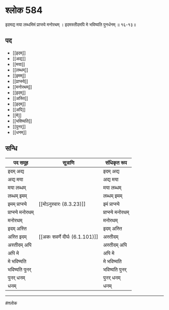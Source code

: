 # श्लोक 584

इदमद्य मया लब्धमिमं प्राप्स्ये मनोरथम् ।
इदमस्तीदमपि मे भविष्यति पुनर्धनम् ॥ १६-१३॥


## पद 

- [[इदम्]]
- [[अद्य]]
- [[मया]]
- [[लब्धम्]]
- [[इमम्]]
- [[प्राप्स्ये]]
- [[मनोरथम्]]
- [[इदम्]]
- [[अस्ति]]
- [[इदम्]]
- [[अपि]]
- [[मे]]
- [[भविष्यति]]
- [[पुनर्]]
- [[धनम्]]

## सन्धि

| पद समूह | सूत्राणि | संधिकृत रूप |
| ----- | ----- | ----- |
| इदम् अद्य |  | इदम् अद्य |
| अद्य मया |  | अद्य मया |
| मया लब्धम् |  | मया लब्धम् |
| लब्धम् इमम् |  | लब्धम् इमम् |
| इमम् प्राप्स्ये |  [[मोऽनुस्वारः (8.3.23)]] | इमं प्राप्स्ये |
| प्राप्स्ये मनोरथम् |  | प्राप्स्ये मनोरथम् |
| मनोरथम् |  | मनोरथम् |
| इदम् अस्ति |  | इदम् अस्ति |
| अस्ति इदम् |  [[अकः सवर्णे दीर्घः (6.1.101)]] | अस्तीदम् |
| अस्तीदम् अपि |  | अस्तीदम् अपि |
| अपि मे |  | अपि मे |
| मे भविष्यति |  | मे भविष्यति |
| भविष्यति पुनर् |  | भविष्यति पुनर् |
| पुनर् धनम् |  | पुनर् धनम् |
| धनम् |  | धनम् |


---

#श्लोक